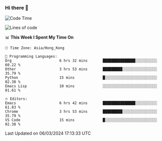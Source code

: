 ### Hi there 👋

<!--
**nicehiro/nicehiro** is a ✨ _special_ ✨ repository because its `README.md` (this file) appears on your GitHub profile.

Here are some ideas to get you started:

- 🔭 I’m currently working on ...
- 🌱 I’m currently learning ...
- 👯 I’m looking to collaborate on ...
- 🤔 I’m looking for help with ...
- 💬 Ask me about ...
- 📫 How to reach me: ...
- 😄 Pronouns: ...
- ⚡ Fun fact: ...
-->

<!--START_SECTION:waka-->
![Code Time](http://img.shields.io/badge/Code%20Time-276%20hrs%2039%20mins-blue)

![Lines of code](https://img.shields.io/badge/From%20Hello%20World%20I%27ve%20Written-2.6%20million%20lines%20of%20code-blue)

📊 **This Week I Spent My Time On** 

```text
🕑︎ Time Zone: Asia/Hong_Kong

💬 Programming Languages: 
Org                      6 hrs 32 mins       ███████████████░░░░░░░░░░   60.22 % 
Other                    3 hrs 53 mins       █████████░░░░░░░░░░░░░░░░   35.79 % 
Python                   15 mins             █░░░░░░░░░░░░░░░░░░░░░░░░   02.38 % 
Emacs Lisp               10 mins             ░░░░░░░░░░░░░░░░░░░░░░░░░   01.61 % 

🔥 Editors: 
Emacs                    6 hrs 42 mins       ███████████████░░░░░░░░░░   61.83 % 
Chrome                   3 hrs 53 mins       █████████░░░░░░░░░░░░░░░░   35.79 % 
VS Code                  15 mins             █░░░░░░░░░░░░░░░░░░░░░░░░   02.38 % 
```


 Last Updated on 06/03/2024 17:13:33 UTC
<!--END_SECTION:waka-->
